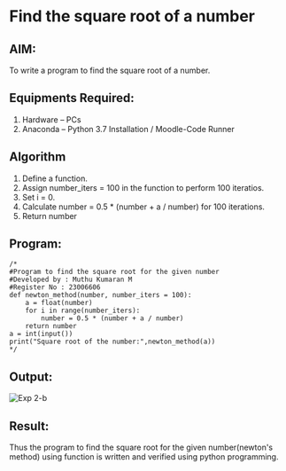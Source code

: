 # Find the square root of a number

## AIM:
To write a program to find the square root of a number.

## Equipments Required:
1. Hardware – PCs
2. Anaconda – Python 3.7 Installation / Moodle-Code Runner

## Algorithm
1. Define a function.
2. Assign number_iters = 100 in the function to perform 100 iteratios.
3. Set i = 0.
4. Calculate  number = 0.5 * (number + a / number) for 100 iterations.
5. Return number

## Program:
```
/*
#Program to find the square root for the given number
#Developed by : Muthu Kumaran M
#Register No : 23006606
def newton_method(number, number_iters = 100):
    a = float(number)
    for i in range(number_iters):
        number = 0.5 * (number + a / number)
    return number
a = int(input())
print("Square root of the number:",newton_method(a))
*/
```

## Output:
![Exp 2-b](https://github.com/Muthu-Kumaran-M/Square-root-of-a-number/assets/144979439/f81c579b-1542-4965-b897-6c5720f9f86c)



## Result:
Thus the program to find the square root for the given number(newton's method) using function is written and verified using python programming.

